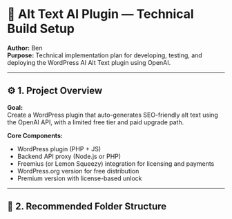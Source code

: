 # 🧩 Alt Text AI Plugin — Technical Build Setup

**Author:** Ben  
**Purpose:** Technical implementation plan for developing, testing, and deploying the WordPress AI Alt Text plugin using OpenAI.

---

## ⚙️ 1. Project Overview

**Goal:**  
Create a WordPress plugin that auto-generates SEO-friendly alt text using the OpenAI API, with a limited free tier and paid upgrade path.

**Core Components:**
- WordPress plugin (PHP + JS)
- Backend API proxy (Node.js or PHP)
- Freemius (or Lemon Squeezy) integration for licensing and payments
- WordPress.org version for free distribution
- Premium version with license-based unlock

---

## 🧱 2. Recommended Folder Structure